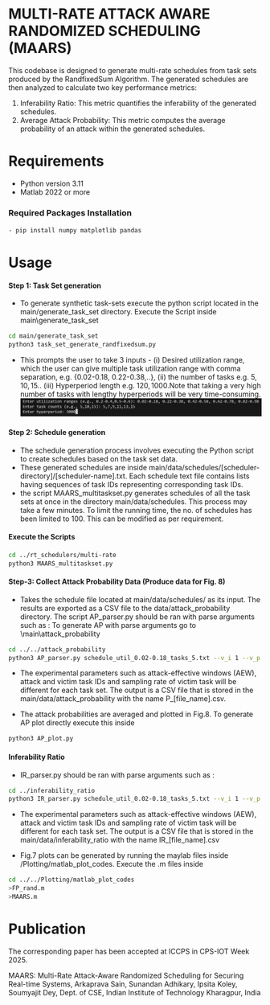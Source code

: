 # MULTI-RATE ATTACK AWARE RANDOMIZED SCHEDULING (MAARS)
This codebase is designed to generate multi-rate schedules from task sets produced by the RandfixedSum Algorithm. The generated schedules are then analyzed to calculate two key performance metrics:
1. Inferability Ratio: This metric quantifies the inferability of the generated schedules.
2. Average Attack Probability: This metric computes the average probability of an attack within the generated schedules.

# Requirements

- Python version 3.11
- Matlab 2022 or more

### Required Packages Installation
```bash
- pip install numpy matplotlib pandas
```
# Usage

#### Step 1: Task Set generation
* To generate synthetic task-sets execute the python script located in the main/generate_task_set directory. Execute the Script inside main\generate_task_set
```bash
cd main/generate_task_set
python3 task_set_generate_randfixedsum.py
```
* This prompts the user to take 3 inputs - (i) Desired utilization range, which the user can give multiple task utilization range with comma separation, e.g. {0.02-0.18, 0.22-0.38,..}, (ii) the number of tasks e.g. $5,10,15..$ (iii) Hyperperiod length e.g. $120, 1000$.Note that taking a very high number of tasks with lengthy hyperperiods will be very time-consuming. 
![alt text](pic_input.png)


#### Step 2: Schedule generation

* The schedule generation process involves executing the Python script to create schedules based on the task set data. 
* These generated schedules are inside main/data/schedules/[scheduler-directory]/[scheduler-name].txt. Each schedule text file contains lists having sequences of task IDs representing corresponding task IDs. 
* the script MAARS_multitaskset.py generates schedules of all the task sets at once in the directory main/data/schedules. This process may take a few minutes. To limit the running time, the no. of schedules has been limited to 100. This can be modified as per requirement.  
#### Execute the Scripts 
```bash
cd ../rt_schedulers/multi-rate
python3 MAARS_multitaskset.py
```

#### Step-3: Collect Attack Probability Data (Produce data for Fig. 8)
* Takes the schedule file located at main/data/schedules/ as its input. The results are exported as a CSV file to the data/attack_probability directory. The script AP_parser.py should be ran with parse arguments such as : 
To generate AP with parse arguments go to \main\attack_probability 
```bash
cd ../../attack_probability  
python3 AP_parser.py schedule_util_0.02-0.18_tasks_5.txt --v_i 1 --v_p 20 --a_i 4
```
* The experimental parameters such as attack-effective windows (AEW), attack and victim task IDs and sampling rate of victim task will be different for each task set. The output is a CSV file that is stored in the main/data/attack_probability with the name P_[file_name].csv. 

* The attack probabilities are averaged and plotted in Fig.8. To generate AP plot directly execute this inside 
```bash
python3 AP_plot.py
```
#### Inferability Ratio

* IR_parser.py should be ran with parse arguments such as :
```bash
cd ../inferability_ratio
python3 IR_parser.py schedule_util_0.02-0.18_tasks_5.txt --v_i 1 --v_p 20 --a_i 4
```
* The experimental parameters such as attack-effective windows (AEW), attack and victim task IDs and sampling rate of victim task will be different for each task set. The output is a CSV file that is stored in the main/data/inferability_ratio with the name IR_[file_name].csv

* Fig.7 plots can be generated by running the maylab files inside /Plotting/matlab_plot_codes. Execute the .m files inside

```bash
cd ../../Plotting/matlab_plot_codes
>FP_rand.m 
>MAARS.m
```
# Publication

The corresponding paper has been accepted at ICCPS in CPS-IOT Week 2025.

MAARS: Multi-Rate Attack-Aware Randomized Scheduling for Securing Real-time Systems, Arkaprava Sain, Sunandan Adhikary, Ipsita Koley, Soumyajit Dey, Dept. of CSE, Indian Institute of Technology Kharagpur, India
